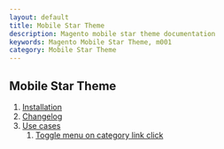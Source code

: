 ```yaml
---
layout: default
title: Mobile Star Theme
description: Magento mobile star theme documentation
keywords: Magento Mobile Star Theme, m001
category: Mobile Star Theme
---
```


## Mobile Star Theme

1.  [Installation](installation/)
2.  [Changelog](changelog/)
3.  [Use cases](use-cases/)
    1. [Toggle menu on category link click](#toggle-menu-on-category-link-click)
